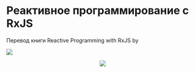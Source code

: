 # Реактивное программирование с RxJS

Перевод книги Reactive Programming with RxJS by

![](https://imagery.pragprog.com/products/423/smreactjs_xlargecover.jpg?1485379152)

<p align="center">
<img src="https://imagery.pragprog.com/products/423/smreactjs_xlargecover.jpg?1485379152" />
</p>

